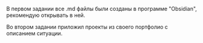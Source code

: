 В первом задании все .md файлы были созданы в программе "Obsidian", рекомендую открывать в ней.  

Во втором задании приложил проекты из своего портфолио с описанием ситуации.
